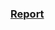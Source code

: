 <h3 id="report" data-color='red'>
<a href="#/Doc/reports/tester/Report?id=report">
<span>Report</span></a></h3>